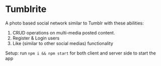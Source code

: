 # Tumblrite
A photo based social network similar to Tumblr with these abilities:
1. CRUD operations on multi-media posted content.
2. Register & Login users
3. Like (similar to other social medias) functionality

Setup:
run `npm i && npm start` for both client and server side to start the app

